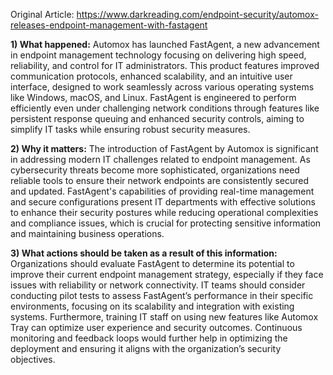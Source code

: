 Original Article: https://www.darkreading.com/endpoint-security/automox-releases-endpoint-management-with-fastagent

**1) What happened:** Automox has launched FastAgent, a new advancement in endpoint management technology focusing on delivering high speed, reliability, and control for IT administrators. This product features improved communication protocols, enhanced scalability, and an intuitive user interface, designed to work seamlessly across various operating systems like Windows, macOS, and Linux. FastAgent is engineered to perform efficiently even under challenging network conditions through features like persistent response queuing and enhanced security controls, aiming to simplify IT tasks while ensuring robust security measures.

**2) Why it matters:** The introduction of FastAgent by Automox is significant in addressing modern IT challenges related to endpoint management. As cybersecurity threats become more sophisticated, organizations need reliable tools to ensure their network endpoints are consistently secured and updated. FastAgent's capabilities of providing real-time management and secure configurations present IT departments with effective solutions to enhance their security postures while reducing operational complexities and compliance issues, which is crucial for protecting sensitive information and maintaining business operations.

**3) What actions should be taken as a result of this information:** Organizations should evaluate FastAgent to determine its potential to improve their current endpoint management strategy, especially if they face issues with reliability or network connectivity. IT teams should consider conducting pilot tests to assess FastAgent’s performance in their specific environments, focusing on its scalability and integration with existing systems. Furthermore, training IT staff on using new features like Automox Tray can optimize user experience and security outcomes. Continuous monitoring and feedback loops would further help in optimizing the deployment and ensuring it aligns with the organization’s security objectives.